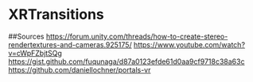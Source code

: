 # XRTransitions

##Sources
https://forum.unity.com/threads/how-to-create-stereo-rendertextures-and-cameras.925175/
https://www.youtube.com/watch?v=cWpFZbjtSQg
https://gist.github.com/fuqunaga/d87a0123efde61d0aa9cf9718c38a63c
https://github.com/daniellochner/portals-vr